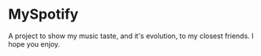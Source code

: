 # MySpotify

A project to show my music taste, and it's evolution, to my closest friends. I hope you enjoy.